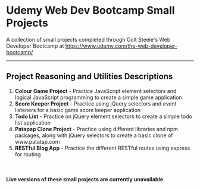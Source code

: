 # Udemy Web Dev Bootcamp Small Projects
A collection of small projects completed through Colt Steele's Web Developer Bootcamp at https://www.udemy.com/the-web-developer-bootcamp/
___
<h2>Project Reasoning and Utilities Descriptions</h2>
<ol>
  <li> <strong>Colour Game Project</strong> - Practice JavaScript element selectors and logical JavaScript programming to create a simple game application </li>
  <li> <strong>Score Keeper Project</strong> - Practice using jQuery selectors and event listeners for a basic game score keeper application </li>
  <li> <strong>Todo List</strong> - Practice on jQuery element selectors to create a simple todo list application </li>
  <li> <strong>Patapap Clone Project</strong> - Practice using different libraries and npm packages, along with jQuery selectors to create a basic clone of www.patatap.com</li>
  <li> <strong>RESTful Blog App</strong> - Practice the different RESTful routes using express for routing </li>
</ol>
<br>
<h4>Live versions of these small projects are currently unavailable</h4>
